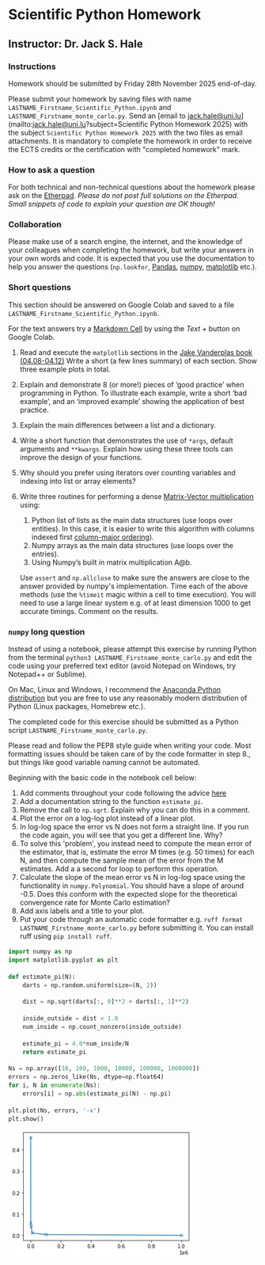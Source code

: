 # Scientific Python Homework

## Instructor: Dr. Jack S. Hale

### Instructions

Homework should be submitted by Friday 28th November 2025 end-of-day.

Please submit your homework by saving files with name
`LASTNAME_Firstname_Scientific_Python.ipynb` and
`LASTNAME_Firstname_monte_carlo.py`. Send an [email to
jack.hale@uni.lu](mailto:jack.hale@uni.lu?subject=Scientific Python Homework 
2025) with the subject `Scientific Python Homework 2025` with the two files as
email attachments. It is mandatory to complete the homework in order to receive
the ECTS credits or the certification with "completed homework" mark.

### How to ask a question

For both technical and non-technical questions about the homework please ask on
the [Etherpad](https://pad.carpentries.org/spul2025). *Please do not post full
solutions on the Etherpad. Small snippets of code to explain your question are
OK though!*

### Collaboration

Please make use of a search engine, the internet, and the knowledge of your
colleagues when completing the homework, but write your answers in your own
words and code. It is expected that you use the documentation to help you
answer the questions (`np.lookfor`, [Pandas](https://pandas.org),
[numpy](https://numpy.org/), [matplotlib](https://matplotlib.org) etc.).

### Short questions

This section should be answered on Google Colab and saved to a file
`LASTNAME_Firstname_Scientific_Python.ipynb`.

For the text answers try a [Markdown Cell](https://www.markdownguide.org) by
using the *Text +* button on Google Colab.

1. Read and execute the `matplotlib` sections in the [Jake Vanderplas book
   (04.08-04.12)](https://github.com/jakevdp/PythonDataScienceHandbook/tree/master/notebooks) Write
   a short (a few lines summary) of each section. Show three example plots in total.

2. Explain and demonstrate 8 (or more!) pieces of ‘good practice’ when
   programming in Python. To illustrate each example, write a short ‘bad
   example’, and an ‘improved example’ showing the application of best
   practice.

3. Explain the main differences between a list and a dictionary.

4. Write a short function that demonstrates the use of `*args`, default
   arguments and `**kwargs`. Explain how using these three tools can improve
   the design of your functions.

5. Why should you prefer using iterators over counting variables and indexing
   into list or array elements?

6. Write three routines for performing a dense [Matrix-Vector
   multiplication](https://en.wikipedia.org/wiki/Matrix_multiplication) using:
    1. Python list of lists as the main data structures (use loops over
       entities). In this case, it is easier to write this algorithm with
       columns indexed first [column-major
       ordering](https://en.wikipedia.org/wiki/Row-_and_column-major_order)).
    2. Numpy arrays as the main data structures (use loops over the entries).
    3. Using Numpy’s built in matrix multiplication A@b.

   Use `assert` and `np.allclose` to make sure the answers are close to the
   answer provided by numpy's implementation. Time each of the above methods
   (use the `%timeit` magic within a cell to time execution). You will need to
   use a large linear system e.g. of at least dimension 1000 to get accurate
   timings. Comment on the results.

### `numpy` long question

Instead of using a notebook, please attempt this exercise by running Python
from the terminal `python3 LASTNAME_Firstname_monte_carlo.py` and edit the code
using your preferred text editor (avoid Notepad on Windows, try Notepad++ or
Sublime).

On Mac, Linux and Windows, I recommend the [Anaconda Python
distribution](https://www.anaconda.com/products/distribution) but you are free
to use any reasonably modern distribution of Python (Linux packages, Homebrew
etc.).

The completed code for this exercise should be submitted as a Python script
`LASTNAME_Firstname_monte_carlo.py`. 

Please read and follow the PEP8 style guide when writing your code. Most
formatting issues should be taken care of by the code formatter in step 8., but
things like good variable naming cannot be automated.

Beginning with the basic code in the notebook cell below:

1. Add comments throughout your code following the advice
   [here](https://stackoverflow.blog/2021/07/05/best-practices-for-writing-code-comments/)
2. Add a documentation string to the function `estimate_pi`.
3. Remove the call to `np.sqrt`. Explain why you can do this in a comment.
4. Plot the error on a log-log plot instead of a linear plot.
5. In log-log space the error vs N does not form a straight line. If you run
   the code again, you will see that you get a different line. Why? 
6. To solve this 'problem', you instead need to compute the mean error of the
   estimator, that is, estimate the error M times (e.g. 50 times) for each N,
   and then compute the sample mean of the error from the M estimates. Add a 
   a second for loop to perform this operation.
6. Calculate the slope of the mean error vs N in log-log space using the
   functionality in `numpy.Polynomial`.
   You should have a slope of around -0.5. Does this conform with the expected
   slope for the theoretical convergence rate for Monte Carlo estimation?
7. Add axis labels and a title to your plot.
8. Put your code through an automatic code formatter e.g. `ruff format
   LASTNAME_Firstname_monte_carlo.py` before submitting it. You can install
   ruff using `pip install ruff`.

```python
import numpy as np
import matplotlib.pyplot as plt

def estimate_pi(N):
    darts = np.random.uniform(size=(N, 2))

    dist = np.sqrt(darts[:, 0]**2 + darts[:, 1]**2)

    inside_outside = dist < 1.0
    num_inside = np.count_nonzero(inside_outside)

    estimate_pi = 4.0*num_inside/N
    return estimate_pi

Ns = np.array([10, 100, 1000, 10000, 100000, 1000000])
errors = np.zeros_like(Ns, dtype=np.float64)
for i, N in enumerate(Ns):
    errors[i] = np.abs(estimate_pi(N) - np.pi)

plt.plot(Ns, errors, '-x')
plt.show()
```
![png](output_2_0.png)
